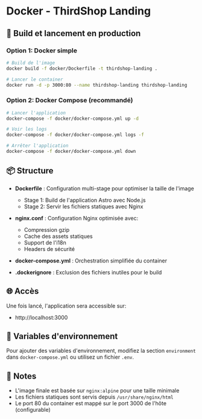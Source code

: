 # Docker - ThirdShop Landing

## 🚀 Build et lancement en production

### Option 1: Docker simple

```bash
# Build de l'image
docker build -f docker/Dockerfile -t thirdshop-landing .

# Lancer le container
docker run -d -p 3000:80 --name thirdshop-landing thirdshop-landing
```

### Option 2: Docker Compose (recommandé)

```bash
# Lancer l'application
docker-compose -f docker/docker-compose.yml up -d

# Voir les logs
docker-compose -f docker/docker-compose.yml logs -f

# Arrêter l'application
docker-compose -f docker/docker-compose.yml down
```

## 📦 Structure

- **Dockerfile** : Configuration multi-stage pour optimiser la taille de l'image
  - Stage 1: Build de l'application Astro avec Node.js
  - Stage 2: Servir les fichiers statiques avec Nginx
  
- **nginx.conf** : Configuration Nginx optimisée avec:
  - Compression gzip
  - Cache des assets statiques
  - Support de l'i18n
  - Headers de sécurité
  
- **docker-compose.yml** : Orchestration simplifiée du container

- **.dockerignore** : Exclusion des fichiers inutiles pour le build

## 🌐 Accès

Une fois lancé, l'application sera accessible sur:
- http://localhost:3000

## 🔧 Variables d'environnement

Pour ajouter des variables d'environnement, modifiez la section `environment` dans `docker-compose.yml` ou utilisez un fichier `.env`.

## 📝 Notes

- L'image finale est basée sur `nginx:alpine` pour une taille minimale
- Les fichiers statiques sont servis depuis `/usr/share/nginx/html`
- Le port 80 du container est mappé sur le port 3000 de l'hôte (configurable)



